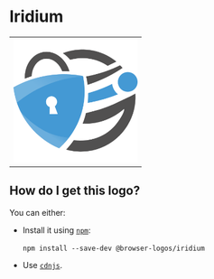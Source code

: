 # Iridium

<table>
    <tr height=230>
        <td>
            <a href="https://github.com/alrra/browser-logos/tree/a3d360f09037cbd7d9740a97d44f656dad0c5848/src/iridium">
                <img width=220 src="https://raw.githubusercontent.com/alrra/browser-logos/a3d360f09037cbd7d9740a97d44f656dad0c5848/src/iridium/iridium.svg?sanitize=true" alt="Iridium browser logo">
            </a>
        </td>
    </tr>
</table>

## How do I get this logo?

You can either:

* Install it using [`npm`][npm]:

  `npm install --save-dev @browser-logos/iridium`

* Use [`cdnjs`][cdnjs].

<!-- Link labels: -->

[cdnjs]: https://cdnjs.com/libraries/browser-logos
[npm]: https://www.npmjs.com/
